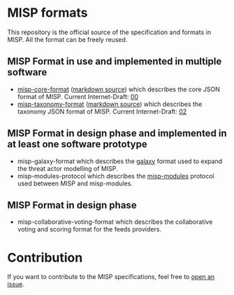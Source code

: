 # MISP formats

This repository is the official source of the specification and formats in MISP. All the format can be freely reused.

## MISP Format in use and implemented in multiple software

* [misp-core-format](misp-core-format/raw.md.txt) ([markdown source](misp-core-format/raw.md)) which describes the core JSON format of MISP. Current Internet-Draft: [00](https://tools.ietf.org/html/draft-dulaunoy-misp-core-format)
* [misp-taxonomy-format](misp-taxonomy-format/raw.md.txt) ([markdown source](misp-taxonomy-format/raw.md)) which describes the taxonomy JSON format of MISP. Current Internet-Draft: [02](https://tools.ietf.org/html/draft-dulaunoy-misp-taxonomy-format)

## MISP Format in design phase and implemented in at least one software prototype

* misp-galaxy-format which describes the [galaxy](https://github.com/MISP/misp-galaxy) format used to expand the threat actor modelling of MISP.
* misp-modules-protocol which describes the [misp-modules](https://github.com/MISP/misp-modules) protocol used between MISP and misp-modules.

## MISP Format in design phase

* misp-collaborative-voting-format which describes the collaborative voting and scoring format for the feeds providers.

# Contribution

If you want to contribute to the MISP specifications, feel free to [open an issue](https://github.com/MISP/misp-rfc/issues).

